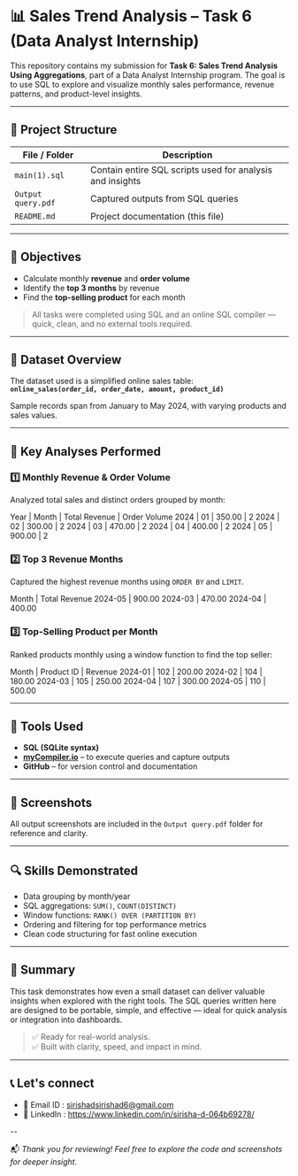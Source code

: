 # 📊 Sales Trend Analysis – Task 6 (Data Analyst Internship)

This repository contains my submission for **Task 6: Sales Trend Analysis Using Aggregations**, part of a Data Analyst Internship program. The goal is to use SQL to explore and visualize monthly sales performance, revenue patterns, and product-level insights.

---

## 📁 Project Structure

| File / Folder         | Description                                              |
|-----------------------|----------------------------------------------------------|
| `main(1).sql`         | Contain entire SQL scripts used for analysis and insights|
| `Output query.pdf`    | Captured outputs from SQL queries                        |
| `README.md`           | Project documentation (this file)                        |

---

## 🎯 Objectives

- Calculate monthly **revenue** and **order volume**
- Identify the **top 3 months** by revenue
- Find the **top-selling product** for each month

> All tasks were completed using SQL and an online SQL compiler — quick, clean, and no external tools required.

---

## 🧾 Dataset Overview

The dataset used is a simplified online sales table:  
**`online_sales(order_id, order_date, amount, product_id)`**

Sample records span from January to May 2024, with varying products and sales values.

---

## 🧠 Key Analyses Performed

### 1️⃣ Monthly Revenue & Order Volume

Analyzed total sales and distinct orders grouped by month:

Year | Month | Total Revenue | Order Volume
2024 | 01  |   350.00           |    2
2024 | 02  |   300.00           |    2
2024 | 03  |   470.00           |    2
2024 | 04  |   400.00           |    2
2024 | 05  |   900.00           |    2   


### 2️⃣ Top 3 Revenue Months

Captured the highest revenue months using `ORDER BY` and `LIMIT`.

Month   | Total Revenue
2024-05 | 900.00
2024-03 | 470.00
2024-04 | 400.00


### 3️⃣ Top-Selling Product per Month

Ranked products monthly using a window function to find the top seller:

Month   |   Product ID | Revenue
2024-01 |      102     | 200.00
2024-02 |      104     | 180.00
2024-03 |      105     | 250.00
2024-04 |      107     | 300.00
2024-05 |      110     | 500.00


---

## 🧰 Tools Used

- **SQL (SQLite syntax)**
- [**myCompiler.io**](https://mycompiler.io/new/sql) – to execute queries and capture outputs
- **GitHub** – for version control and documentation

---

## 📸 Screenshots

All output screenshots are included in the `Output query.pdf` folder for reference and clarity.

---

## 🔍 Skills Demonstrated

- Data grouping by month/year
- SQL aggregations: `SUM()`, `COUNT(DISTINCT)`
- Window functions: `RANK() OVER (PARTITION BY)`
- Ordering and filtering for top performance metrics
- Clean code structuring for fast online execution

---

## 📌 Summary

This task demonstrates how even a small dataset can deliver valuable insights when explored with the right tools. The SQL queries written here are designed to be portable, simple, and effective — ideal for quick analysis or integration into dashboards.

> ✅ Ready for real-world analysis.  
> ✅ Built with clarity, speed, and impact in mind.

---
## 📞 Let's connect

- 📧 Email ID : sirishadsirishad6@gmail.com
- 💼 LinkedIn : https://www.linkedin.com/in/sirisha-d-064b69278/

--

📬 *Thank you for reviewing! Feel free to explore the code and screenshots for deeper insight.*






